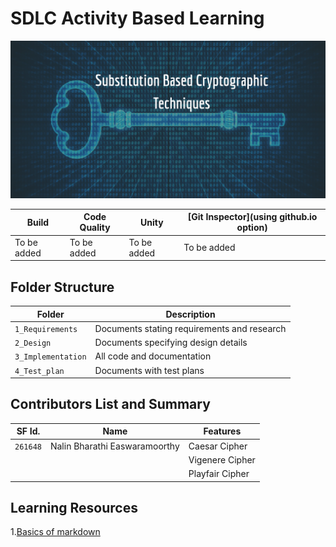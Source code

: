 # SDLC Activity Based Learning
![Banner](https://github.com/NalinBharathiEaswaramoorthy/StepIn_MiniProject_C/blob/master/1_Requirements/Img_1.png)

Build | Code Quality | Unity | [Git Inspector](using github.io option)
-------|-----------|--------|---------------
To be added| To be added | To be added | To be added

## Folder Structure
Folder             | Description
-------------------| -----------------------------------------
`1_Requirements`   | Documents stating requirements and research
`2_Design`         | Documents specifying design details
`3_Implementation` | All code and documentation
`4_Test_plan`      | Documents with test plans

## Contributors List and Summary

SF Id. |  Name   |    Features    | 
-------|---------|----------------|
`261648` | Nalin Bharathi Easwaramoorthy  | Caesar Cipher
|||Vigenere Cipher
|||Playfair Cipher

## Learning Resources

1.[Basics of markdown](https://guides.github.com/features/mastering-markdown/)
